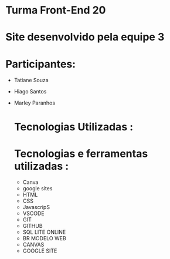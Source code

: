 
# Turma Front-End 20

# Site desenvolvido pela equipe 3

# Participantes:

- Tatiane Souza
- Hiago Santos
- Marley Paranhos
  

  # Tecnologias Utilizadas :


  # Tecnologias e ferramentas utilizadas :

  - Canva
  - google sites
  - HTML
  - CSS
  - JavascripS
  - VSCODE
  - GIT
  - GITHUB
  - SQL LITE ONLINE
  - BR MODELO WEB
  - CANVAS
  - GOOGLE SITE
